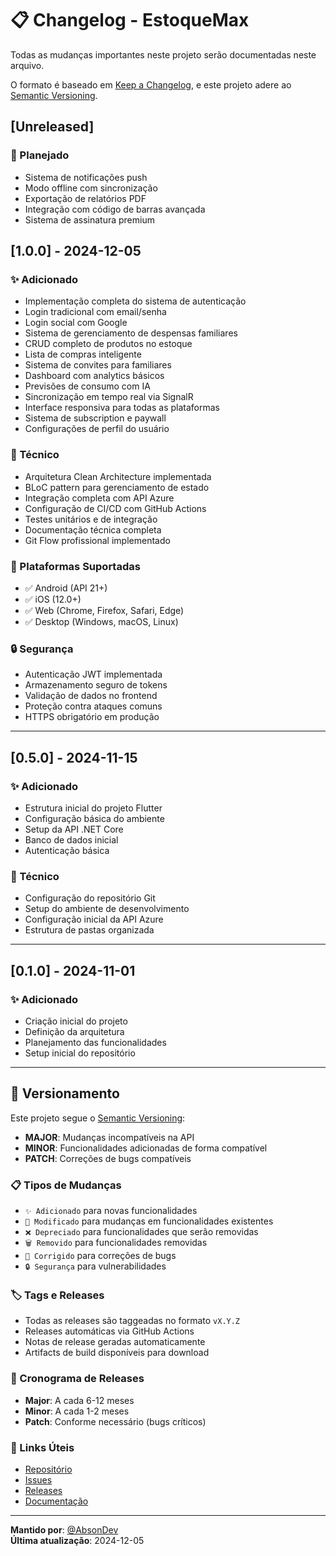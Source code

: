 # 📋 Changelog - EstoqueMax

Todas as mudanças importantes neste projeto serão documentadas neste arquivo.

O formato é baseado em [Keep a Changelog](https://keepachangelog.com/pt-BR/1.0.0/),
e este projeto adere ao [Semantic Versioning](https://semver.org/spec/v2.0.0.html).

## [Unreleased]

### 🎯 Planejado
- Sistema de notificações push
- Modo offline com sincronização
- Exportação de relatórios PDF
- Integração com código de barras avançada
- Sistema de assinatura premium

## [1.0.0] - 2024-12-05

### ✨ Adicionado
- Implementação completa do sistema de autenticação
- Login tradicional com email/senha
- Login social com Google
- Sistema de gerenciamento de despensas familiares
- CRUD completo de produtos no estoque
- Lista de compras inteligente
- Sistema de convites para familiares
- Dashboard com analytics básicos
- Previsões de consumo com IA
- Sincronização em tempo real via SignalR
- Interface responsiva para todas as plataformas
- Sistema de subscription e paywall
- Configurações de perfil do usuário

### 🔧 Técnico
- Arquitetura Clean Architecture implementada
- BLoC pattern para gerenciamento de estado
- Integração completa com API Azure
- Configuração de CI/CD com GitHub Actions
- Testes unitários e de integração
- Documentação técnica completa
- Git Flow profissional implementado

### 📱 Plataformas Suportadas
- ✅ Android (API 21+)
- ✅ iOS (12.0+)  
- ✅ Web (Chrome, Firefox, Safari, Edge)
- ✅ Desktop (Windows, macOS, Linux)

### 🔒 Segurança
- Autenticação JWT implementada
- Armazenamento seguro de tokens
- Validação de dados no frontend
- Proteção contra ataques comuns
- HTTPS obrigatório em produção

---

## [0.5.0] - 2024-11-15

### ✨ Adicionado
- Estrutura inicial do projeto Flutter
- Configuração básica do ambiente
- Setup da API .NET Core
- Banco de dados inicial
- Autenticação básica

### 🔧 Técnico
- Configuração do repositório Git
- Setup do ambiente de desenvolvimento
- Configuração inicial da API Azure
- Estrutura de pastas organizada

---

## [0.1.0] - 2024-11-01

### ✨ Adicionado
- Criação inicial do projeto
- Definição da arquitetura
- Planejamento das funcionalidades
- Setup inicial do repositório

---

## 🔖 Versionamento

Este projeto segue o [Semantic Versioning](https://semver.org/):
- **MAJOR**: Mudanças incompatíveis na API
- **MINOR**: Funcionalidades adicionadas de forma compatível
- **PATCH**: Correções de bugs compatíveis

### 📋 Tipos de Mudanças
- `✨ Adicionado` para novas funcionalidades
- `🔄 Modificado` para mudanças em funcionalidades existentes
- `❌ Depreciado` para funcionalidades que serão removidas
- `🗑️ Removido` para funcionalidades removidas
- `🐛 Corrigido` para correções de bugs
- `🔒 Segurança` para vulnerabilidades

### 🏷️ Tags e Releases
- Todas as releases são taggeadas no formato `vX.Y.Z`
- Releases automáticas via GitHub Actions
- Notas de release geradas automaticamente
- Artifacts de build disponíveis para download

### 📅 Cronograma de Releases
- **Major**: A cada 6-12 meses
- **Minor**: A cada 1-2 meses  
- **Patch**: Conforme necessário (bugs críticos)

### 🔗 Links Úteis
- [Repositório](https://github.com/AbsonDev/estoque-max)
- [Issues](https://github.com/AbsonDev/estoque-max/issues)
- [Releases](https://github.com/AbsonDev/estoque-max/releases)
- [Documentação](./docs/)

---

**Mantido por**: [@AbsonDev](https://github.com/AbsonDev)  
**Última atualização**: 2024-12-05 
